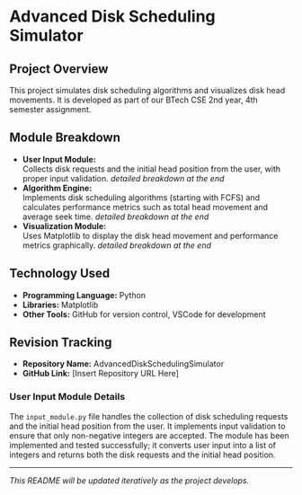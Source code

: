 # Advanced Disk Scheduling Simulator

## Project Overview
This project simulates disk scheduling algorithms and visualizes disk head movements. It is developed as part of our BTech CSE 2nd year, 4th semester assignment.

## Module Breakdown
- **User Input Module:**  
  Collects disk requests and the initial head position from the user, with proper input validation. 
  _detailed breakdown at the end_
- **Algorithm Engine:**  
  Implements disk scheduling algorithms (starting with FCFS) and calculates performance metrics such as total head movement and average seek time.
  _detailed breakdown at the end_
- **Visualization Module:**  
  Uses Matplotlib to display the disk head movement and performance metrics graphically.
  _detailed breakdown at the end_

## Technology Used
- **Programming Language:** Python
- **Libraries:** Matplotlib
- **Other Tools:** GitHub for version control, VSCode for development

## Revision Tracking
- **Repository Name:** AdvancedDiskSchedulingSimulator
- **GitHub Link:** [Insert Repository URL Here]

### User Input Module Details
The `input_module.py` file handles the collection of disk scheduling requests and the initial head position from the user. It implements input validation to ensure that only non-negative integers are accepted. The module has been implemented and tested successfully; it converts user input into a list of integers and returns both the disk requests and the initial head position.

---

*This README will be updated iteratively as the project develops.*
